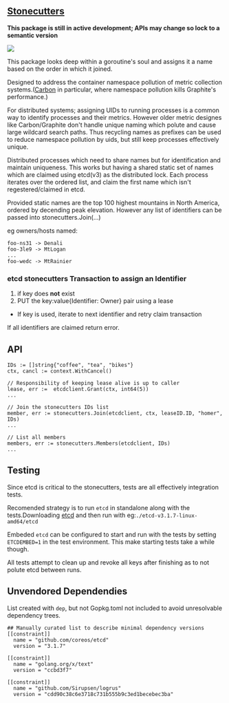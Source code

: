 [Stonecutters](https://youtu.be/HmEtR17A6ck?t=2m55s)
------------

**This package is still in active development; APIs may change so lock to a semantic version**

![](https://vignette1.wikia.nocookie.net/simpsons/images/1/16/Hammer_symbol.png/revision/latest?cb=20101006090032)

This package looks deep within a goroutine's soul and assigns it a name based on the order in which it joined.

Designed to address the container namespace pollution of metric collection systems.([Carbon](https://github.com/graphite-project/carbon) in particular, where namespace pollution kills Graphite's performance.)

For distributed systems; assigning UIDs to running processes is a common way to identify processes and their metrics. However older metric designes like Carbon/Graphite don't handle unique naming which polute and cause large wildcard search paths. Thus recycling names as prefixes can be used to reduce namespace pollution by uids, but still keep processes effectively unique. 

Distributed processes which need to share names but for identification and maintain uniqueness. This works but having a shared static set of names which are claimed using etcd(v3) as the distributed lock. Each process iterates over the ordered list, and claim the first name which isn't regestered/claimed in etcd.

Provided static names are the top 100 highest mountains in North America, ordered by decending peak elevation. However any list of identifiers can be passed into stonecutters.Join(...)  

eg owners/hosts named:

```
foo-ns31 -> Denali
foo-3le9 -> MtLogan
...
foo-wedc -> MtRainier
```

### etcd stonecutters Transaction to assign an Identifier 
1. if key does **not** exist 
2. PUT the key:value{Identifier: Owner} pair using a lease
  * If key is used, iterate to next identifier and retry claim transaction

If all identifiers are claimed return error.

## API

```
IDs := []string{"coffee", "tea", "bikes"}
ctx, cancl := context.WithCancel()

// Responsibility of keeping lease alive is up to caller
lease, err :=  etcdclient.Grant(ctx, int64(5))
...

// Join the stonecutters IDs list
member, err := stonecutters.Join(etcdclient, ctx, leaseID.ID, "homer", IDs)
...

// List all members
members, err := stonecutters.Members(etcdclient, IDs)
...
```

## Testing

Since etcd is critical to the stonecutters, tests are all effectively integration tests.

Recomended strategy is to run `etcd` in standalone along with the tests.Downloading [etcd](https://github.com/coreos/etcd/releases/tag/v3.1.7) and then run with eg:`./etcd-v3.1.7-linux-amd64/etcd`


Embeded `etcd` can be configured to start and run with the tests by setting `ETCDEMBED=1` in the test environment. This make starting tests take a while though.

All tests attempt to clean up and revoke all keys after finishing as to not polute etcd between runs.


## Unvendored Dependendies

List created with `dep`, but not Gopkg.toml not included to avoid unresolvable dependency trees.

```
## Manually curated list to describe minimal dependency versions
[[constraint]]
  name = "github.com/coreos/etcd"
  version = "3.1.7"

[[constraint]]
  name = "golang.org/x/text"
  version = "ccbd3f7"

[[constraint]]
  name = "github.com/Sirupsen/logrus"
  version = "cdd90c38c6e3718c731b555b9c3ed1becebec3ba"
```
